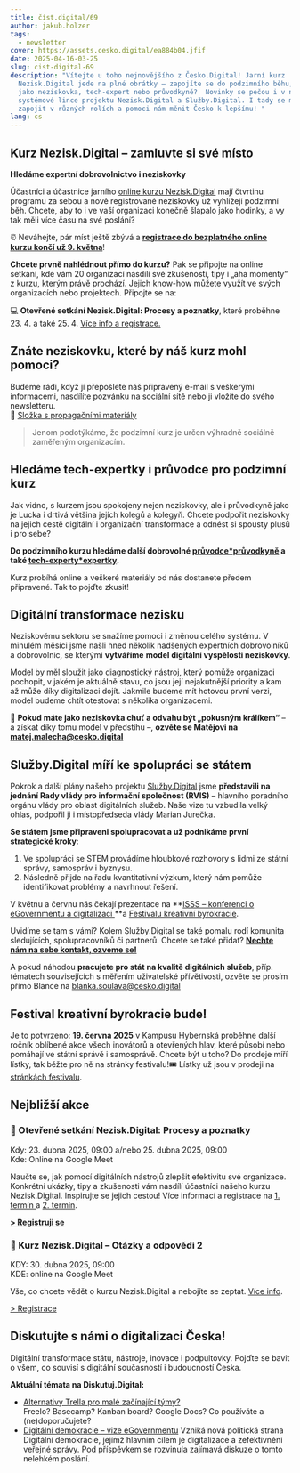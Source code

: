 ```yaml
---
title: číst.digital/69
author: jakub.holzer
tags:
  - newsletter
cover: https://assets.cesko.digital/ea884b04.jfif
date: 2025-04-16-03-25
slug: cist-digital-69
description: "Vítejte u toho nejnovějšího z Česko.Digital! Jarní kurz
  Nezisk.Digital jede na plné obrátky – zapojíte se do podzimního běhu, ať už
  jako neziskovka, tech-expert nebo průvodkyně?  Novinky se pečou i v naší
  systémové lince projektu Nezisk.Digital a Služby.Digital. I tady se můžete
  zapojit v různých rolích a pomoci nám měnit Česko k lepšímu! "
lang: cs
---
```

## Kurz Nezisk.Digital – zamluvte si své místo

**Hledáme expertní dobrovolnictvo i neziskovky**  

Účastníci a účastnice jarního [online kurzu Nezisk.Digital](https://www.cesko.digital/projekty/nezisk-digital/kurz-nezisk-digital) mají čtvrtinu programu za sebou a nově registrované neziskovky už vyhlížejí podzimní běh. Chcete, aby to i ve vaší organizaci konečně šlapalo jako hodinky, a vy tak měli více času na své poslání?

⏰ Neváhejte, pár míst ještě zbývá a **[registrace do bezplatného online kurzu končí už 9. května](https://airtable.com/appBMJcLnBva02IEy/shrlymCJWH9WCdGRq)**!

**Chcete prvně nahlédnout přímo do kurzu?** Pak se připojte na online setkání, kde vám 20 organizací nasdílí své zkušenosti, tipy i „aha momenty“ z kurzu, kterým právě prochází. Jejich know-how můžete využít ve svých organizacích nebo projektech. 
Připojte se na: 

💻 **Otevřené setkání Nezisk.Digital: Procesy a poznatky**, které proběhne 23. 4. a také 25. 4. [Více info a registrace.](http://app.cesko.digital/events)

## Znáte neziskovku, které by náš kurz mohl pomoci?

Budeme rádi, když jí přepošlete náš připravený e-mail s veškerými informacemi, nasdílíte pozvánku na sociální sítě nebo ji vložíte do svého newsletteru.\
📎 [Složka s propagačními materiály](https://drive.google.com/drive/folders/1uszIK2WI1gbA7sIoEreue_2qctDUDuGo)

> Jenom podotýkáme, že podzimní kurz je určen výhradně sociálně zaměřeným organizacím.

## Hledáme tech-expertky i průvodce pro podzimní kurz

Jak vidno, s kurzem jsou spokojeny nejen neziskovky, ale i průvodkyně jako je Lucka i drtivá většina jejích kolegů a kolegyň. Chcete podpořit neziskovky na jejich cestě digitální i organizační transformace a odnést si spousty plusů i pro sebe? 

**Do podzimního kurzu hledáme další dobrovolné [průvodce*průvodkyně](https://app.cesko.digital/opportunities/recP8PO9DhSXwERTr) a také [tech-experty*expertky](https://app.cesko.digital/opportunities/recGLCcg5xF0wsi5e).**

Kurz probíhá online a veškeré materiály od nás dostanete předem připravené. Tak to pojďte zkusit!

## Digitální transformace nezisku

Neziskovému sektoru se snažíme pomoci i změnou celého systému. V minulém měsíci jsme našli hned několik nadšených expertních dobrovolníků a dobrovolnic, se kterými **vytváříme** **model digitální vyspělosti neziskovky**. 

Model by měl sloužit jako diagnostický nástroj, který pomůže organizaci pochopit, v jakém je aktuálně stavu, co jsou její nejakutnější priority a kam až může díky digitalizaci dojít. Jakmile budeme mít hotovou první verzi, model budeme chtít otestovat s několika organizacemi.

🐇 **Pokud máte jako neziskovka chuť a odvahu být „pokusným králíkem“** – a získat díky tomu model v předstihu –, **ozvěte se Matějovi na [matej.malecha@cesko.digital](mailto:matej.malecha@cesko.digital)**

## Služby.Digital míří ke spolupráci se státem

Pokrok a další plány našeho projektu [Služby.Digital](http://https.//sluzby.digital) jsme **představili na jednání Rady vlády pro informační společnost (RVIS)** – hlavního poradního orgánu vlády pro oblast digitálních služeb. Naše vize tu vzbudila velký ohlas, podpořil ji i místopředseda vlády Marian Jurečka.

**Se státem jsme připraveni spolupracovat a už podnikáme první strategické kroky**: 

1. Ve spolupráci se STEM provádíme hloubkové rozhovory s lidmi ze státní správy, samospráv i byznysu.  
2. Následně přijde na řadu kvantitativní výzkum, který nám pomůže identifikovat problémy a navrhnout řešení.

V květnu a červnu nás čekají prezentace na[](https://isss.cz)
**[ISSS – konferenci o eGovernmentu a digitalizaci ](https://isss.cz/)**a [Festivalu kreativní byrokracie](https://creativebureaucracy.cz).

Uvidíme se tam s vámi? Kolem Služby.Digital se také pomalu rodí komunita sledujících, spolupracovníků či partnerů. Chcete se také přidat? **[Nechte nám na sebe kontakt, ozveme se!](https://airtable.com/app8N3Mk33MCxMuUk/shrztLCZYDebyxSPv)** 

A pokud náhodou **pracujete pro stát na kvalitě digitálních služeb**, příp. tématech souvisejících s měřením uživatelské přívětivosti, ozvěte se prosím přímo Blance na [blanka.soulava@cesko.digital](mailto:blanka.soulava@cesko.digital)

## Festival kreativní byrokracie bude!

Je to potvrzeno: **19. června 2025** v Kampusu Hybernská proběhne další ročník oblíbené akce všech inovátorů a otevřených hlav, které působí nebo pomáhají ve státní správě i samosprávě. Chcete být u toho? Do prodeje míří lístky, tak běžte pro ně na stránky festivalu!🎟️ Lístky už jsou v prodeji na [stránkách festivalu](https://creativebureaucracy.cz).

## Nejbližší akce

### 📅 Otevřené setkání Nezisk.Digital: Procesy a poznatky

Kdy: 23. dubna 2025, 09:00 a/nebo 25. dubna 2025, 09:00\
Kde: Online na Google Meet

Naučte se, jak pomocí digitálních nástrojů zlepšit efektivitu své organizace. Konkrétní ukázky, tipy a zkušenosti vám nasdílí účastníci našeho kurzu Nezisk.Digital. Inspirujte se jejich cestou!  Více informací a registrace na [1. termín ](https://app.cesko.digital/events/event-nezisk-digital-jaro-23_4) a [2. termín](https://app.cesko.digital/events/event-nezisk-digital-jaro2025_25_4).

**[\> Registruji se](https://airtable.com/appBMJcLnBva02IEy/shrQ3U5Ie9gFJPAQB)**

### 📅 Kurz Nezisk.Digital – Otázky a odpovědi 2

KDY: 30. dubna 2025, 09:00\
KDE: online na Google Meet  

Vše, co chcete vědět o kurzu Nezisk.Digital a nebojíte se zeptat. 
[Více info](https://app.cesko.digital/events/nezisk-digital-QA).

[\> Registrace](https://app.cesko.digital/events/nezisk-digital-QA)

## Diskutujte s námi o digitalizaci Česka!

Digitální transformace státu, nástroje, inovace i podpultovky. Pojďte se bavit o všem, co souvisí s digitální současností i budoucností Česka.

**Aktuální témata na Diskutuj.Digital:**  

* [Alternativy Trella pro malé začínající týmy?](https://diskutuj.digital/t/alternativy-trella-pro-male-zacinajici-tymy/1268)\
  Freelo? Basecamp? Kanban board? Google Docs? Co používáte a (ne)doporučujete?
* [Digitální demokracie – vize eGovernmentu](https://diskutuj.digital/t/digitalni-demokracie-vize-egovernmentu/1253)
  Vzniká nová politická strana Digitální demokracie, jejímž hlavním cílem je digitalizace a zefektivnění veřejné správy. Pod příspěvkem se rozvinula zajímavá diskuze o tomto nelehkém poslání.
